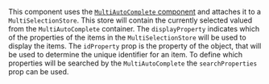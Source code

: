 This component uses the [`MultiAutoComplete` component](#multiautocomplete) and attaches it to a `MultiSelectionStore`.
This store will contain the currently selected valued from the `MultiAutoComplete` container. The `displayProperty`
indicates which of the properties of the items in the `MultiSelectionStore` will be used to display the items. The
`idProperty` prop is the property of the object, that will be used to determine the unique identifier for an item. To
define which properties will be searched by the `MultiAutoComplete` the `searchProperties` prop can be used.
